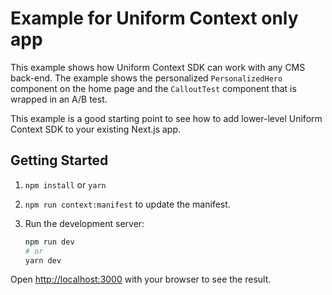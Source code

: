 # Example for Uniform Context only app

This example shows how Uniform Context SDK can work with any CMS back-end. The example shows the personalized `PersonalizedHero` component on the home page and the `CalloutTest` component that is wrapped in an A/B test.

This example is a good starting point to see how to add lower-level Uniform Context SDK to your existing Next.js app.

## Getting Started

1. `npm install` or `yarn`

1. `npm run context:manifest` to update the manifest.

1. Run the development server:

    ```bash
    npm run dev
    # or
    yarn dev
    ```

Open [http://localhost:3000](http://localhost:3000) with your browser to see the result.
